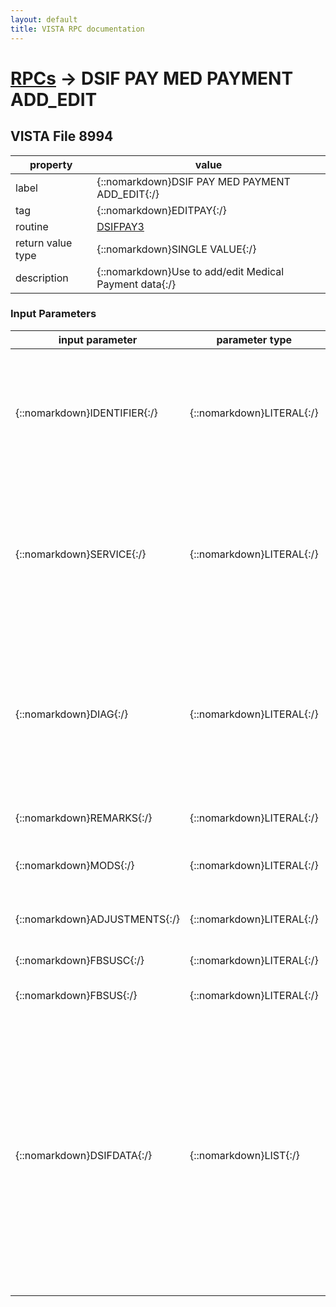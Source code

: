 ```yaml
---
layout: default
title: VISTA RPC documentation
---
```




# [RPCs](TableOfContent.md) &#8594; DSIF PAY MED PAYMENT ADD_EDIT 


 ## VISTA File 8994 


 property | value 
--- | --- 
 label | {::nomarkdown}DSIF PAY MED PAYMENT ADD_EDIT{:/}
 tag | {::nomarkdown}EDITPAY{:/}
 routine | [DSIFPAY3](http://code.osehra.org/dox/Routine_DSIFPAY3_source.html)
 return value type | {::nomarkdown}SINGLE VALUE{:/}
 description | {::nomarkdown}Use to add/edit Medical Payment data{:/}

### Input Parameters

| input parameter | parameter type | maximum data length | required | description | 
| --- | --- | --- | --- | --- | 
| {::nomarkdown}IDENTIFIER{:/} | {::nomarkdown}LITERAL{:/} | {::nomarkdown}255{:/} | {::nomarkdown}true{:/} | {::nomarkdown}IDENTIFIER=ID^Date of service^Fee program^Authorization pointer^C&P FLAG^Test payment validity Flag (do not store data)^Fee Basis reimbursement flag ID=[Pt IEN;Fee Basis Vendor IEN;Initial date of service IEN (or blank fornew)];Service Provided IEN (or blank for new)]{:/} | 
| {::nomarkdown}SERVICE{:/} | {::nomarkdown}LITERAL{:/} | {::nomarkdown}255{:/} | {::nomarkdown}true{:/} | {::nomarkdown}SERVICE=[.01] Service provided:(1)^[1]Amt Claimed:(2)^[2]Amount Paid:(3)^[5]Date Finalized:(4)^[7]Batch IEN:(5)^[8]Obligation#:(6)^ [13]Datecorrect invoice received:(7)^[14]Invoice #:(8)^[15]Patienttype:(9)^[16]POV:(10)^[17]Treatment type:(11)^ [26]Primary Servicefacility:(12)^[27]Associated 7078/583:(13)^Anesthesia Time:(14){:/} | 
| {::nomarkdown}DIAG{:/} | {::nomarkdown}LITERAL{:/} | {::nomarkdown}255{:/} | {::nomarkdown}true{:/} | {::nomarkdown}DIAG=[28]Primary Diagnosis:(1)^[30]Place of service:(2)^[31]HCFA type ofservice:(3)^[32]Service connected y/n:(4)^ [33]Vendor invoicedate:(5)^[42]Site of service zip code:(6)^[47]Units paid:(7)^[48]Revenuecode:(8)^ [49]Patient account number:(9)^[50]FPPS claim ID:(10)^[51]FPPSline item:(11)^[34]Prompt payment:(12)^Fee schedule Amt:(13)^Fee Schedule:(14){:/} | 
| {::nomarkdown}REMARKS{:/} | {::nomarkdown}LITERAL{:/} | {::nomarkdown}255{:/} | {::nomarkdown}true{:/} | {::nomarkdown}REMARKS=IEN of remark:(1)^ [may repeat with however many remarks]{:/} | 
| {::nomarkdown}MODS{:/} | {::nomarkdown}LITERAL{:/} | {::nomarkdown}200{:/} | {::nomarkdown}true{:/} | {::nomarkdown}MODS=external value of modifier:(1)^ [may repeat for any modifiers]*Must be sorted lowest to highest in value{:/} | 
| {::nomarkdown}ADJUSTMENTS{:/} | {::nomarkdown}LITERAL{:/} | {::nomarkdown}255{:/} | {::nomarkdown}true{:/} | {::nomarkdown}ADJUSTMENTS=IEN of adjustment:(1)^IEN Adjustment Group:(2)^Adjustment amount:(3)^ [may repeat]{:/} | 
| {::nomarkdown}FBSUSC{:/} | {::nomarkdown}LITERAL{:/} | {::nomarkdown}200{:/} | {::nomarkdown}true{:/} | {::nomarkdown}Suspension comments{:/} | 
| {::nomarkdown}FBSUS{:/} | {::nomarkdown}LITERAL{:/} | {::nomarkdown}100{:/} | {::nomarkdown}true{:/} | {::nomarkdown}FBSUS=Amount suspended:(1)^date suspended:(2)^Suspend code:(3){:/} | 
| {::nomarkdown}DSIFDATA{:/} | {::nomarkdown}LIST{:/} | {::nomarkdown}255{:/} | {::nomarkdown}true{:/} | {::nomarkdown} ; DSIFDATA array (New fields added DSIF*3.2*2) ;  54^CONTRACT IEN (#54), if allowed for deletion \@\ can be passed ;  58^ATTENDING PROV NAME (#58) ;  59^ATTENDING PROV NPI (#59) ;  60^ATTENDING PROV TAXONOMY CODE (#60) ;  61^OPERATING PROV NAME (#61) ;  62^OPERATING PROV NPI (#62) ;  63^RENDERING PROV NAME (#63) ;  64^RENDERING PROV NPI (#64) ;  65^RENDERING PROV TAXONOMY CODE (#65) ;  66^SERVICING PROV NAME (#66) ;  67^SERVICING PROV NPI (#67) ;  68^REFERRING PROV NAME (#68) ;  69^REFERRING PROV NPI (#69) ;  73^LI RENDERING PROV NAME (#73)    (these are payment line specific) ;  74^LI RENDERING PROV NPI (#74) ;  75^LI RENDERING PROV TAXONOMY (#75){:/} | {::nomarkdown} <br/><br/><p style="font-size: 11px">Generated on January 14th 2017, 7:36:25 am</p>{:/}